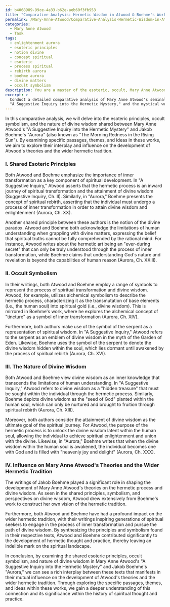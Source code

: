 ```yaml
---
id: b4068989-99ce-4a33-b62e-aeb60f3fb953
title: "Comparative Analysis: Hermetic Wisdom in Atwood & Boehme's Works"
permalink: /Mary-Anne-Atwood/Comparative-Analysis-Hermetic-Wisdom-in-Atwood-Boehmes-Works/
categories:
  - Mary Anne Atwood
  - Task
tags:
  - enlightenment aurora
  - esoteric principles
  - notion divine
  - concept spiritual
  - esoteric
  - process spiritual
  - rebirth aurora
  - boehme aurora
  - divine matters
  - occult symbolism
description: You are a master of the esoteric, occult, Mary Anne Atwood, you complete tasks to the absolute best of your ability, no matter if you think you were not trained to do the task specifically, you will attempt to do it anyways, since you have performed the tasks you are given with great mastery, accuracy, and deep understanding of what is requested. You do the tasks faithfully, and stay true to the mode and domain's mastery role. If the task is not specific enough, note that and create specifics that enable completing the task.
excerpt: > 
  Conduct a detailed comparative analysis of Mary Anne Atwood's seminal work,
  "A Suggestive Inquiry into the Hermetic Mystery," and the mystical writings of either William Law or Jakob Boehme, focusing on their shared esoteric principles, occult symbolism, and the nature of divine wisdom. Explore specific passages, themes, and ideas that manifest the interplay between these texts, and examine the influence of their respective philosophical perspectives on the development of Mary Anne Atwood's theories and the wider hermetic tradition.
---
```

In this comparative analysis, we will delve into the esoteric principles, occult symbolism, and the nature of divine wisdom shared between Mary Anne Atwood's "A Suggestive Inquiry into the Hermetic Mystery" and Jakob Boehme's "Aurora" (also known as "The Morning Redness in the Rising Sun"). By examining specific passages, themes, and ideas in these works, we aim to explore their interplay and influence on the development of Atwood's theories and the wider hermetic tradition.

### I. Shared Esoteric Principles

Both Atwood and Boehme emphasize the importance of inner transformation as a key component of spiritual development. In "A Suggestive Inquiry," Atwood asserts that the hermetic process is an inward journey of spiritual transformation and the attainment of divine wisdom (Suggestive Inquiry, Ch. II). Similarly, in "Aurora," Boehme presents the concept of spiritual rebirth, asserting that the individual must undergo a process of inner transformation in order to attain divine wisdom and enlightenment (Aurora, Ch. XX).

Another shared principle between these authors is the notion of the divine paradox. Atwood and Boehme both acknowledge the limitations of human understanding when grappling with divine matters, expressing the belief that spiritual truths cannot be fully comprehended by the rational mind. For instance, Atwood writes about the hermetic art being an "ever-during secret" that can only be truly understood through the process of inner transformation, while Boehme claims that understanding God's nature and revelation is beyond the capabilities of human reason (Aurora, Ch. XXIII).

### II. Occult Symbolism

In their writings, both Atwood and Boehme employ a range of symbols to represent the process of spiritual transformation and divine wisdom. Atwood, for example, utilizes alchemical symbolism to describe the hermetic process, characterizing it as the transmutation of base elements (i.e., the human soul) into spiritual gold (i.e., divine wisdom). This is mirrored in Boehme's work, where he explores the alchemical concept of "tincture" as a symbol of inner transformation (Aurora, Ch. XIV).

Furthermore, both authors make use of the symbol of the serpent as a representation of spiritual wisdom. In "A Suggestive Inquiry," Atwood refers to the serpent as an emblem of divine wisdom in the myth of the Garden of Eden. Likewise, Boehme uses the symbol of the serpent to denote the divine wisdom hidden within the soul, which lies dormant until awakened by the process of spiritual rebirth (Aurora, Ch. XVI).

### III. The Nature of Divine Wisdom

Both Atwood and Boehme view divine wisdom as an inner knowledge that transcends the limitations of human understanding. In "A Suggestive Inquiry," Atwood refers to divine wisdom as a "hidden treasure" that must be sought within the individual through the hermetic process. Similarly, Boehme depicts divine wisdom as the "seed of God" planted within the human soul, which can only be nurtured and brought to fruition through spiritual rebirth (Aurora, Ch. XIII).

Moreover, both authors consider the attainment of divine wisdom as the ultimate goal of the spiritual journey. For Atwood, the purpose of the hermetic process is to unlock the divine wisdom latent within the human soul, allowing the individual to achieve spiritual enlightenment and union with the divine. Likewise, in "Aurora," Boehme writes that when the divine wisdom within the human soul is awakened, the individual becomes one with God and is filled with "heavenly joy and delight" (Aurora, Ch. XXX).

### IV. Influence on Mary Anne Atwood's Theories and the Wider Hermetic Tradition

The writings of Jakob Boehme played a significant role in shaping the development of Mary Anne Atwood's theories on the hermetic process and divine wisdom. As seen in the shared principles, symbolism, and perspectives on divine wisdom, Atwood drew extensively from Boehme's work to construct her own vision of the hermetic tradition.

Furthermore, both Atwood and Boehme have had a profound impact on the wider hermetic tradition, with their writings inspiring generations of spiritual seekers to engage in the process of inner transformation and pursue the path of divine wisdom. By synthesizing the principles and symbolism found in their respective texts, Atwood and Boehme contributed significantly to the development of hermetic thought and practice, thereby leaving an indelible mark on the spiritual landscape.

In conclusion, by examining the shared esoteric principles, occult symbolism, and nature of divine wisdom in Mary Anne Atwood's "A Suggestive Inquiry into the Hermetic Mystery" and Jakob Boehme's "Aurora," we can see a rich interplay between these texts that manifests in their mutual influence on the development of Atwood's theories and the wider hermetic tradition. Through exploring the specific passages, themes, and ideas within these works, we gain a deeper understanding of this connection and its significance within the history of spiritual thought and practice.
